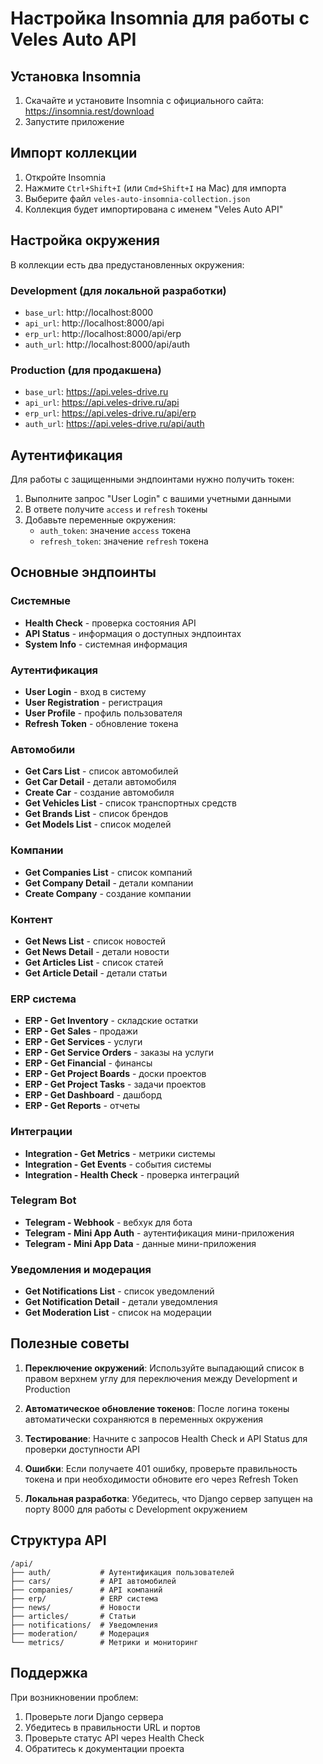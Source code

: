 # Настройка Insomnia для работы с Veles Auto API

## Установка Insomnia

1. Скачайте и установите Insomnia с официального сайта: https://insomnia.rest/download
2. Запустите приложение

## Импорт коллекции

1. Откройте Insomnia
2. Нажмите `Ctrl+Shift+I` (или `Cmd+Shift+I` на Mac) для импорта
3. Выберите файл `veles-auto-insomnia-collection.json`
4. Коллекция будет импортирована с именем "Veles Auto API"

## Настройка окружения

В коллекции есть два предустановленных окружения:

### Development (для локальной разработки)
- `base_url`: http://localhost:8000
- `api_url`: http://localhost:8000/api
- `erp_url`: http://localhost:8000/api/erp
- `auth_url`: http://localhost:8000/api/auth

### Production (для продакшена)
- `base_url`: https://api.veles-drive.ru
- `api_url`: https://api.veles-drive.ru/api
- `erp_url`: https://api.veles-drive.ru/api/erp
- `auth_url`: https://api.veles-drive.ru/api/auth

## Аутентификация

Для работы с защищенными эндпоинтами нужно получить токен:

1. Выполните запрос "User Login" с вашими учетными данными
2. В ответе получите `access` и `refresh` токены
3. Добавьте переменные окружения:
   - `auth_token`: значение `access` токена
   - `refresh_token`: значение `refresh` токена

## Основные эндпоинты

### Системные
- **Health Check** - проверка состояния API
- **API Status** - информация о доступных эндпоинтах
- **System Info** - системная информация

### Аутентификация
- **User Login** - вход в систему
- **User Registration** - регистрация
- **User Profile** - профиль пользователя
- **Refresh Token** - обновление токена

### Автомобили
- **Get Cars List** - список автомобилей
- **Get Car Detail** - детали автомобиля
- **Create Car** - создание автомобиля
- **Get Vehicles List** - список транспортных средств
- **Get Brands List** - список брендов
- **Get Models List** - список моделей

### Компании
- **Get Companies List** - список компаний
- **Get Company Detail** - детали компании
- **Create Company** - создание компании

### Контент
- **Get News List** - список новостей
- **Get News Detail** - детали новости
- **Get Articles List** - список статей
- **Get Article Detail** - детали статьи

### ERP система
- **ERP - Get Inventory** - складские остатки
- **ERP - Get Sales** - продажи
- **ERP - Get Services** - услуги
- **ERP - Get Service Orders** - заказы на услуги
- **ERP - Get Financial** - финансы
- **ERP - Get Project Boards** - доски проектов
- **ERP - Get Project Tasks** - задачи проектов
- **ERP - Get Dashboard** - дашборд
- **ERP - Get Reports** - отчеты

### Интеграции
- **Integration - Get Metrics** - метрики системы
- **Integration - Get Events** - события системы
- **Integration - Health Check** - проверка интеграций

### Telegram Bot
- **Telegram - Webhook** - вебхук для бота
- **Telegram - Mini App Auth** - аутентификация мини-приложения
- **Telegram - Mini App Data** - данные мини-приложения

### Уведомления и модерация
- **Get Notifications List** - список уведомлений
- **Get Notification Detail** - детали уведомления
- **Get Moderation List** - список на модерации

## Полезные советы

1. **Переключение окружений**: Используйте выпадающий список в правом верхнем углу для переключения между Development и Production

2. **Автоматическое обновление токенов**: После логина токены автоматически сохраняются в переменных окружения

3. **Тестирование**: Начните с запросов Health Check и API Status для проверки доступности API

4. **Ошибки**: Если получаете 401 ошибку, проверьте правильность токена и при необходимости обновите его через Refresh Token

5. **Локальная разработка**: Убедитесь, что Django сервер запущен на порту 8000 для работы с Development окружением

## Структура API

```
/api/
├── auth/           # Аутентификация пользователей
├── cars/           # API автомобилей
├── companies/      # API компаний
├── erp/            # ERP система
├── news/           # Новости
├── articles/       # Статьи
├── notifications/  # Уведомления
├── moderation/     # Модерация
└── metrics/        # Метрики и мониторинг
```

## Поддержка

При возникновении проблем:
1. Проверьте логи Django сервера
2. Убедитесь в правильности URL и портов
3. Проверьте статус API через Health Check
4. Обратитесь к документации проекта
